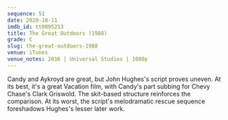 ```yaml
---
sequence: 51
date: 2020-10-11
imdb_id: tt0095253
title: The Great Outdoors (1988)
grade: C
slug: the-great-outdoors-1988
venue: iTunes
venue_notes: 2016 | Universal Studios | 1080p
---
```


Candy and Aykroyd are great, but John Hughes's script proves uneven. At its best, it's a great Vacation film, with Candy's part subbing for Chevy Chase's Clark Griswold. The skit-based structure reinforces the comparison. At its worst, the script's melodramatic rescue sequence foreshadows Hughes's lesser later work.